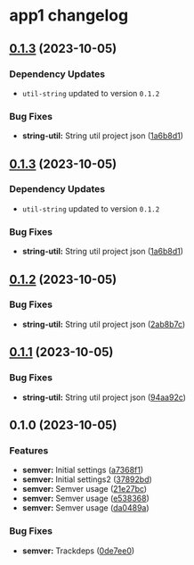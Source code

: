 # app1 changelog
## [0.1.3](https://github.com/gerencserjani/monorepo-release/compare/app1-0.1.2...app1-0.1.3) (2023-10-05)

### Dependency Updates

* `util-string` updated to version `0.1.2`

### Bug Fixes

* **string-util:** String util project json ([1a6b8d1](https://github.com/gerencserjani/monorepo-release/commit/1a6b8d123fb8e5b71e4a58094bb659e74f16b548))

## [0.1.3](https://github.com/gerencserjani/monorepo-release/compare/app1-0.1.2...app1-0.1.3) (2023-10-05)

### Dependency Updates

* `util-string` updated to version `0.1.2`

### Bug Fixes

* **string-util:** String util project json ([1a6b8d1](https://github.com/gerencserjani/monorepo-release/commit/1a6b8d123fb8e5b71e4a58094bb659e74f16b548))

## [0.1.2](https://github.com/gerencserjani/monorepo-release/compare/app1-0.1.1...app1-0.1.2) (2023-10-05)


### Bug Fixes

* **string-util:** String util project json ([2ab8b7c](https://github.com/gerencserjani/monorepo-release/commit/2ab8b7c86d14514eb596877509c8dd5da29167f8))

## [0.1.1](https://github.com/gerencserjani/monorepo-release/compare/app1-0.1.0...app1-0.1.1) (2023-10-05)


### Bug Fixes

* **string-util:** String util project json ([94aa92c](https://github.com/gerencserjani/monorepo-release/commit/94aa92cbdf356b6df75bca8eff55769d32b3d921))

## 0.1.0 (2023-10-05)


### Features

* **semver:** Initial settings ([a7368f1](https://github.com/gerencserjani/monorepo-release/commit/a7368f1f9b1c8ca48a31bf5b49b4cc76e66d8f63))
* **semver:** Initial settings2 ([37892bd](https://github.com/gerencserjani/monorepo-release/commit/37892bdd537255d715244ff964de03253344e76f))
* **semver:** Semver usage ([21e27bc](https://github.com/gerencserjani/monorepo-release/commit/21e27bcb81ff650f6cb5bac21be538a0fd4a54d4))
* **semver:** Semver usage ([e538368](https://github.com/gerencserjani/monorepo-release/commit/e538368bcc9e4845c25117d3043d611f549a68a7))
* **semver:** Semver usage ([da0489a](https://github.com/gerencserjani/monorepo-release/commit/da0489add9a809ef4f9565da128b18a616d85464))


### Bug Fixes

* **semver:** Trackdeps ([0de7ee0](https://github.com/gerencserjani/monorepo-release/commit/0de7ee07f29f7fe4c84cdf690a993abb4dfce0f4))
